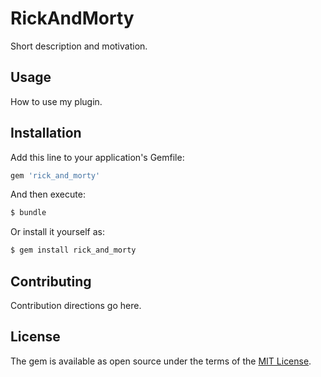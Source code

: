 # RickAndMorty
Short description and motivation.

## Usage
How to use my plugin.

## Installation
Add this line to your application's Gemfile:

```ruby
gem 'rick_and_morty'
```

And then execute:
```bash
$ bundle
```

Or install it yourself as:
```bash
$ gem install rick_and_morty
```

## Contributing
Contribution directions go here.

## License
The gem is available as open source under the terms of the [MIT License](https://opensource.org/licenses/MIT).
